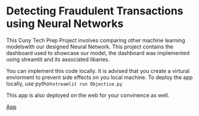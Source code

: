 # Detecting Fraudulent Transactions using Neural Networks

This Cuny Tech Prep Project involves comparing other machine learning modelswith our designed Neural Network.
 This project contains the dashboard used to showcase our model, the dashboard was implemented using streamlit and its associated libaries.

 You can implement this code locally.
It is advised that you create a virtural enviorment to prevent side effects on you local machine. To deploy the app locally, use python```streamlit run Objective.py```


This app is also deployed on the web for your convinence as well.

[App](https://fraud-detection-model--jonathan-shields-anthony-poon-evan-perez.streamlit.app/)
